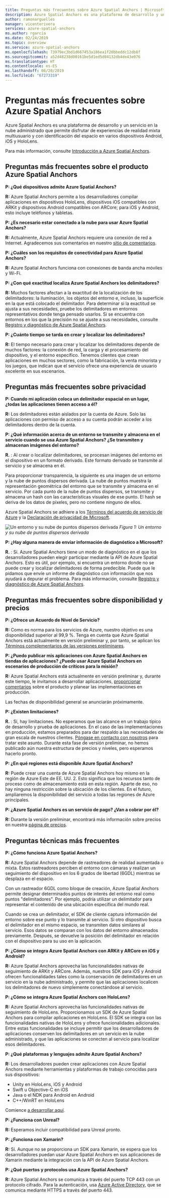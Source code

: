 ```yaml
---
title: Preguntas más frecuentes sobre Azure Spatial Anchors | Microsoft Docs
description: Azure Spatial Anchors es una plataforma de desarrollo y un servicio en la nube administrado que permite disfrutar de experiencias de realidad mixta multiusuario en varios dispositivos Android, iOS y HoloLens. Estas preguntas más frecuentes responden a cuestiones sobre el servicio desde un punto de vista técnico.
author: ramonarguelles
manager: vicenterivera
services: azure-spatial-anchors
ms.author: rgarcia
ms.date: 02/24/2019
ms.topic: overview
ms.service: azure-spatial-anchors
ms.openlocfilehash: 73979ec3bd1d667453a186ea1f20bbeddc12db8f
ms.sourcegitcommit: a52d48238d00161be5d1ed5d04132db4de43e076
ms.translationtype: HT
ms.contentlocale: es-ES
ms.lasthandoff: 06/20/2019
ms.locfileid: "67273319"
---
```

# <a name="frequently-asked-questions-about-azure-spatial-anchors"></a>Preguntas más frecuentes sobre Azure Spatial Anchors

Azure Spatial Anchors es una plataforma de desarrollo y un servicio en la nube administrado que permite disfrutar de experiencias de realidad mixta multiusuario y con identificación del espacio en varios dispositivos Android, iOS y HoloLens.

Para más información, consulte [Introducción a Azure Spatial Anchors](overview.md).

## <a name="azure-spatial-anchors-product-faqs"></a>Preguntas más frecuentes sobre el producto Azure Spatial Anchors

**P: ¿Qué dispositivos admite Azure Spatial Anchors?**

**R:** Azure Spatial Anchors permite a los desarrolladores compilar aplicaciones en dispositivos HoloLens, dispositivos iOS compatibles con ARKit y dispositivos Android compatibles con ARCore; para iOS y Android, esto incluye teléfonos y tabletas.

**P: ¿Es necesario estar conectado a la nube para usar Azure Spatial Anchors?**

**R:** Actualmente, Azure Spatial Anchors requiere una conexión de red a Internet. Agradecemos sus comentarios en nuestro [sitio de comentarios](https://feedback.azure.com/forums/919252-azure-spatial-anchors).

**P: ¿Cuáles son los requisitos de conectividad para Azure Spatial Anchors?**

**R:** Azure Spatial Anchors funciona con conexiones de banda ancha móviles y Wi-Fi.

**P: ¿Con qué exactitud localiza Azure Spatial Anchors los delimitadores?**

**R:** Muchos factores afectan a la exactitud de la localización de los delimitadores: la iluminación, los objetos del entorno e, incluso, la superficie en la que está colocado el delimitador. Para determinar si la exactitud se ajusta a sus necesidades, pruebe los delimitadores en entornos representativos donde tenga pensado usarlos. Si se encuentra con entornos en los que la precisión no se ajuste a sus necesidades, consulte [Registro y diagnóstico de Azure Spatial Anchors](./concepts/logging-diagnostics.md).

**P: ¿Cuánto tiempo se tarda en crear y localizar los delimitadores?**

**R:** El tiempo necesario para crear y localizar los delimitadores depende de muchos factores: la conexión de red, la carga y el procesamiento del dispositivo, y el entorno específico. Tenemos clientes que crean aplicaciones en muchos sectores, como la fabricación, la venta minorista y los juegos, que indican que el servicio ofrece una experiencia de usuario excelente en sus escenarios.

## <a name="privacy-faq"></a>Preguntas más frecuentes sobre privacidad

**P: Cuando mi aplicación coloca un delimitador espacial en un lugar, ¿todas las aplicaciones tienen acceso a él?**

**R:** Los delimitadores están aislados por la cuenta de Azure. Solo las aplicaciones con permiso de acceso a su cuenta podrán acceder a los delimitadores dentro de la cuenta.

**P: ¿Qué información acerca de un entorno se transmite y almacena en el servicio cuando se usa Azure Spatial Anchors? ¿Se transmiten y almacenan imágenes del entorno?**

**R.** : Al crear o localizar delimitadores, se procesan imágenes del entorno en el dispositivo en un formato derivado. Este formato derivado se transmite al servicio y se almacena en él.

Para proporcionar transparencia, la siguiente es una imagen de un entorno y la nube de puntos dispersos derivada. La nube de puntos muestra la representación geométrica del entorno que se transmite y almacena en el servicio. Por cada punto de la nube de puntos dispersos, se transmite y almacena un hash con las características visuales de ese punto. El hash se deriva de los datos de píxeles, pero no contiene ninguno de ellos.

Azure Spatial Anchors se adhiere a los [Términos del acuerdo de servicio de Azure](https://go.microsoft.com/fwLink/?LinkID=522330&amp;amp;clcid=0x9) y la [Declaración de privacidad de Microsoft](https://go.microsoft.com/fwlink/?LinkId=521839&amp;clcid=0x409).

![Un entorno y su nube de puntos dispersos derivada](./media/sparse-point-cloud.png)
*Figura 1: Un entorno y su nube de puntos dispersos derivada*


**P: ¿Hay alguna manera de enviar información de diagnóstico a Microsoft?**

**R.** : Sí. Azure Spatial Anchors tiene un modo de diagnóstico en el que los desarrolladores pueden elegir participar mediante la API de Azure Spatial Anchors. Esto es útil, por ejemplo, si encuentra un entorno donde no se puede crear y localizar delimitadores de forma predecible. Puede que le pidamos que envíe un informe de diagnóstico con información que nos ayudará a depurar el problema. Para más información, consulte [Registro y diagnóstico de Azure Spatial Anchors](./concepts/logging-diagnostics.md).

## <a name="availability-and-pricing-faqs"></a>Preguntas más frecuentes sobre disponibilidad y precios

**P: ¿Ofrece un Acuerdo de Nivel de Servicio?**

**R:** Como es norma para los servicios de Azure, nuestro objetivo es una disponibilidad superior al 99,9 %. Tenga en cuenta que Azure Spatial Anchors está actualmente en versión preliminar y, por tanto, se aplican los [Términos complementarios de las versiones preliminares](https://azure.microsoft.com/support/legal/preview-supplemental-terms/).

**P: ¿Puedo publicar mis aplicaciones con Azure Spatial Anchors en tiendas de aplicaciones? ¿Puedo usar Azure Spatial Anchors en escenarios de producción de críticos para la misión?**

**R:** Azure Spatial Anchors está actualmente en versión preliminar y, durante este tiempo, le invitamos a desarrollar aplicaciones, [proporcionar comentarios](https://feedback.azure.com/forums/919252-azure-spatial-anchors) sobre el producto y planear las implementaciones en producción.

Las fechas de disponibilidad general se anunciarán próximamente.

**P: ¿Existen limitaciones?**

**R.** : Sí, hay limitaciones.  No esperamos que las alcance en un trabajo típico de desarrollo y prueba de aplicaciones. En el caso de las implementaciones en producción, estamos preparados para dar respaldo a las necesidades de gran escala de nuestros clientes. [Póngase en contacto con nosotros](mailto:azuremrs@microsoft.com) para tratar este asunto. Durante esta fase de versión preliminar, no hemos publicado aún nuestra estructura de precios y niveles, pero esperamos hacerlo pronto.

**P: ¿En qué regiones está disponible Azure Spatial Anchors?**

**R:** Puede crear una cuenta de Azure Spatial Anchors hoy mismo en la región de Azure Este de EE. UU. 2. Esto significa que los recursos tanto de proceso como de almacenamiento está en esta región. Aparte de eso, no hay ninguna restricción sobre la ubicación de los clientes. En el futuro, ampliaremos la disponibilidad del servicio a todas las regiones de Azure principales.

**P: ¿Azure Spatial Anchors es un servicio de pago? ¿Van a cobrar por él?**

**R:** Durante la versión preliminar, encontrará más información sobre precios en nuestra [página de precios](https://azure.microsoft.com/pricing/details/spatial-anchors/).

## <a name="technical-faqs"></a>Preguntas técnicas más frecuentes

**P: ¿Cómo funciona Azure Spatial Anchors?**

**R:** Azure Spatial Anchors depende de rastreadores de realidad aumentada o mixta. Estos rastreadores perciben el entorno con cámaras y realizan un seguimiento del dispositivo en los 6 grados de libertad (6GDL) mientras se desplaza en el espacio.

Con un rastreador 6GDL como bloque de creación, Azure Spatial Anchors permite designar determinados puntos de interés del entorno real como puntos "delimitadores". Por ejemplo, podría utilizar un delimitador para representar el contenido de una ubicación específica del mundo real.

Cuando se crea un delimitador, el SDK de cliente captura información del entorno sobre ese punto y lo transmite al servicio. Si otro dispositivo busca el delimitador en el mismo espacio, se transmiten datos similares al servicio. Esos datos se comparan con los datos del entorno almacenados previamente. Después, se devuelve la posición del delimitador en relación con el dispositivo para su uso en la aplicación.

**P: ¿Cómo se integra Azure Spatial Anchors con ARKit y ARCore en iOS y Android?**

**R:** Azure Spatial Anchors aprovecha las funcionalidades nativas de seguimiento de ARKit y ARCore. Además, nuestros SDK para iOS y Android ofrecen funcionalidades tales como la conservación de delimitadores en un servicio en la nube administrado, y permite que las aplicaciones localicen los delimitadores de nuevo simplemente conectándose al servicio.

**P: ¿Cómo se integra Azure Spatial Anchors con HoloLens?**

**R:** Azure Spatial Anchors aprovecha las funcionalidades nativas de seguimiento de HoloLens. Proporcionamos un SDK de Azure Spatial Anchors para compilar aplicaciones en HoloLens. El SDK se integra con las funcionalidades nativas de HoloLens y ofrece funcionalidades adicionales. Entre estas funcionalidades se incluye permitir que los desarrolladores de aplicaciones conserven los delimitadores en un servicio en la nube administrado, y que las aplicaciones se conecten al servicio para localizar esos delimitadores.

**P: ¿Qué plataformas y lenguajes admite Azure Spatial Anchors?**

**R:** Los desarrolladores pueden crear aplicaciones con Azure Spatial Anchors mediante herramientas y plataformas de trabajo conocidas para sus dispositivos:

- Unity en HoloLens, iOS y Android
- Swift u Objective-C en iOS
- Java o el NDK para Android en Android
- C++/WinRT en HoloLens

Comience [a desarrollar aquí](index.yml).

**P: ¿Funciona con Unreal?**

**R:** Esperamos incluir compatibilidad para Unreal pronto.

**P: ¿Funciona con Xamarin?**

**R:** Sí. Aunque no se proporciona un SDK para Xamarin, se espera que los desarrolladores puedan usar Azure Spatial Anchors en sus aplicaciones de Xamarin mediante la integración con la API de Azure Spatial Anchors.

**P: ¿Qué puertos y protocolos usa Azure Spatial Anchors?**

**R:** Azure Spatial Anchors se comunica a través del puerto TCP 443 con un protocolo cifrado. Para la autenticación, usa [Azure Active Directory](https://docs.microsoft.com/azure/active-directory/), que se comunica mediante HTTPS a través del puerto 443.
